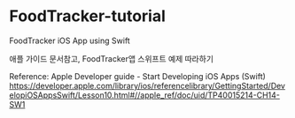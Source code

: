 # FoodTracker-tutorial
FoodTracker iOS App using Swift

애플 가이드 문서참고,  FoodTracker앱 스위프트 예제 따라하기

Reference: 
Apple Developer guide - Start Developing iOS Apps (Swift)
https://developer.apple.com/library/ios/referencelibrary/GettingStarted/DevelopiOSAppsSwift/Lesson10.html#//apple_ref/doc/uid/TP40015214-CH14-SW1
